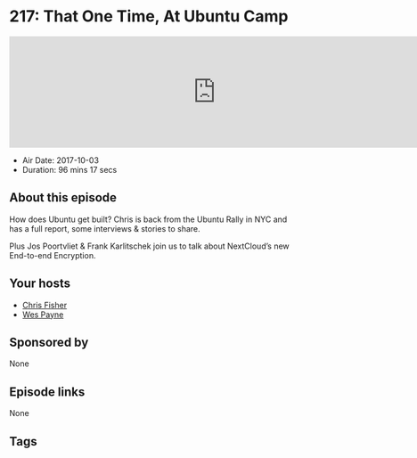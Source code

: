 # 217: That One Time, At Ubuntu Camp

<iframe src="https://player.fireside.fm/v2/RUkczH-V+6-iTjtpa?theme=dark" width="740" height="200" frameborder="0" scrolling="no"></iframe>

* Air Date: 2017-10-03
* Duration: 96 mins 17 secs

## About this episode

How does Ubuntu get built? Chris is back from the Ubuntu Rally in NYC and has a full report, some interviews & stories to share.

Plus Jos Poortvliet & Frank Karlitschek join us to talk about NextCloud’s new End-to-end Encryption.

## Your hosts
* [Chris Fisher](https://linuxunplugged.com/hosts/chrislas)
* [Wes Payne](https://linuxunplugged.com/hosts/wes)

## Sponsored by

None



## Episode links

None



## Tags


